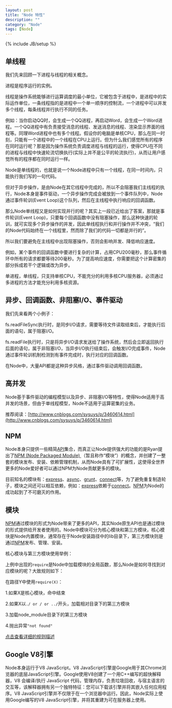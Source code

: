 ```yaml
---
layout: post
title: "Node 特性"
description: ""
category: "Node"
tags: [Node]
---
```


{% include JB/setup %}

## 单线程

我们先来回顾一下进程与线程的相关概念。

进程是程序运行的实例。

线程是操作系统能够进行运算调度的最小单位，它被包含于进程中，是进程中的实际运作单位，一条线程指的是进程中一个单一顺序的控制流，一个进程中可以并发多个线程，每条线程并行执行不同的任务。

例如：当你启动QQ时，会生成一个QQ进程，再启动Word，会生成一个Word进程。一个QQ进程中有负责接受消息的线程、发送消息的线程、渲染显示界面的线程等。同理Word进程中也有多个线程。假设你的电脑是单核CPU，那么在同一时刻，只能有一个进程中的一个线程在CPU上运行。但为什么我们感觉所有的程序在同时运行呢？那是因为操作系统负责调度进程与线程的运行，使得CPU在不同的进程与线程中快速轮流切换执行(实际上并不是公平的轮流执行)，从而让用户感觉所有的程序都在同时运行一样。

Node是单线程的，也就是说一个Node进程中只有一个线程，在同一时间内，只能执行我们写的一句代码。

但对于异步操作，是由Node在其它线程中完成的，所以不会阻塞我们主线程的执行，Node本身是事件驱动，一个异步操作完成会被放到一个事件队列中，Node通过事件轮训(Event Loop)这个队列，然后在主线程中执行响应的回调函数。

那么Node单线程又是如何实现并行的呢？其实上一段已近给出了答案，那就是事件轮训(Event Loop)，只要每个回调函数中没有阻塞操作，那么这种快速的轮训，就可实现多个异步操作的并发，因此单线程执行和并行操作并不冲突，“我们的Node代码始终在一个线程里，然而除了我们的代码一切都是并行的”。

所以我们要避免在主线程中出现阻塞操作，否则会影响并发、降低响应速度。

例如，某个事件的回调函数中要进行复杂的计算，占用CPU200毫秒，那么事件循环中所有的请求都要等待200毫秒。为了提高响应速度，你需要把这个计算密集的部分拆成若干个逻辑或改为异步。

单进程，单线程，只支持单核CPU，不能充分的利用多核CPU服务器，必须通过多进程的方法才能充分利用多核资源。


## 异步、回调函数、非阻塞I/O、事件驱动

我们先来看两个小例子：

<script src="https://gist.github.com/KJlmfe/8346301.js"></script>

fs.readFileSync执行时，是同步I/O请求，需要等待文件读取结束后，才能执行后面的语句，属于阻塞I/O。

<script src="https://gist.github.com/KJlmfe/8346174.js"></script>

fs.readFile执行时，只是将异步I/O请求发送给了操作系统，然后会立即返回执行后面的语句，属于非阻塞I/O，当异步I/O执行结束后，会触发I/O完成事件，Node通过事件轮训机制检测到有事件完成时，执行对应的回调函数。

在Node中，大量API都是这种异步风格，通过事件驱动调用回调函数。


## 高并发

Node基于事件驱动的编程模型以及异步、非阻塞I/O等特性，使得Node适用于高并发的场景，但由于单线程模型，Node不适用于运算密集的业务。

推荐阅读：[http://www.cnblogs.com/sysuys/p/3460614.html](http://www.cnblogs.com/sysuys/p/3460614.html)


## NPM

Node本身只提供一些精简[API](http://nodejs.org/api/)集合，而真正让Node提供强大的功能的是Ryan提出了[NPM (Node Packaged Module) ](https://npmjs.org/)（暂且称作“模块”）的概念，并创建了一整套的模块发布、安装、依赖管理机制，从而Node具有了可扩展性，这使得全世界更多的Node爱好者可以通过NPM为Node贡献更多的模块。

目前知名的模块有：[express](https://npmjs.org/package/express)、[async](https://npmjs.org/package/async)、[grunt](https://npmjs.org/package/grunt)、[connect](https://npmjs.org/package/connect)等，为了避免重复制造轮子，模块之间还可以相互依赖，例如：[express](https://npmjs.org/package/express)依赖于[connect](https://npmjs.org/package/connect)。[NPM](https://npmjs.org/)为Node的成功起到了不可磨灭的作用。

## 模块

[NPM](https://npmjs.org/)通过模块的形式为Node带来了更多的API，其实Node原生API也是通过模块的形式提供给开发者使用的。Node中模块可分为核心模块和第三方模块，核心模块是Node内置模块，通常存在于Node安装路径中的lib目录下，第三方模块则是通过[NPM](https://npmjs.org/)发布、管理、安装。

核心模块与第三方模块使用举例：

<script src="https://gist.github.com/KJlmfe/8311946.js"></script>

上例中出现的`require`是Node中加载模块的全局函数，那么Node是如何寻找到对应模块的呢？大致规则如下：

在路径Y中使用`require(X)`：

1.如果X是核心模块，命中结束

2.如果X以`./ or / or ../`开头，加载相对目录下的第三方模块

3.加载node_module目录下的第三方模块

4.抛出异常`"not found"`

[点击查看详细的规则描述](http://nodejs.org/api/modules.html#modules_all_together)


## Google V8引擎 

Node本身运行于V8 JavaScript。V8 JavaScript引擎是Google用于其Chrome浏览器的底层JavaScript引擎。Google使用V8创建了一个用C++编写的超快解释器，V8 会编译/执行 JavaScript 代码，管理内存，负责垃圾回收，与宿主语言的交互等，该解释器拥有另一个独特特征：您可以下载该引擎并将其嵌入任何应用程序。V8 JavaScript引擎并不仅限于在一个浏览器中运行。因此，Node实际上使用Google编写的V8 JavaScript引擎，并将其重建为可在服务器上使用。
